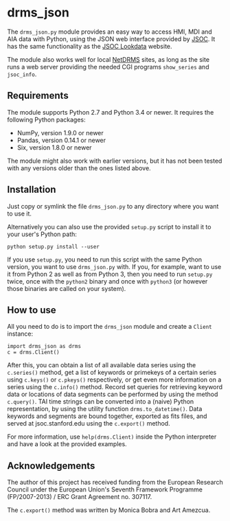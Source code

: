 drms_json
=========

The `drms_json.py` module provides an easy way to access HMI, MDI and AIA data with Python, using the JSON web interface provided by [JSOC](http://jsoc.stanford.edu/). It has the same functionality as the [JSOC Lookdata](http://jsoc.stanford.edu/ajax/lookdata.html) website.

The module also works well for local [NetDRMS](http://jsoc.stanford.edu/netdrms/) sites, as long as the site runs a web server providing the needed CGI programs `show_series` and `jsoc_info`.


Requirements
------------

The module supports Python 2.7 and Python 3.4 or newer. It requires the following Python packages:

- NumPy, version 1.9.0 or newer
- Pandas, version 0.14.1 or newer
- Six, version 1.8.0 or newer

The module might also work with earlier versions, but it has not been tested with any versions older than the ones listed above.


Installation
------------

Just copy or symlink the file `drms_json.py` to any directory where you want to use it.

Alternatively you can also use the provided `setup.py` script to install it to your user's Python path:

    python setup.py install --user

If you use `setup.py`, you need to run this script with the same Python version, you want to use `drms_json.py` with. If you, for example, want to use it from Python 2 as well as from Python 3, then you need to run `setup.py` twice, once with the `python2` binary and once with `python3` (or however those binaries are called on your system).


How to use
----------

All you need to do is to import the `drms_json` module and create a `Client` instance:

    import drms_json as drms
    c = drms.Client()

After this, you can obtain a list of all available data series using the `c.series()` method, get a list of keywords or primekeys of a certain series using `c.keys()` or `c.pkeys()` respectively, or get even more information on a series using the `c.info()` method. Record set queries for retrieving keyword data or locations of data segments can be performed by using the method `c.query()`. TAI time strings can be converted into a (naive) Python representation, by using the utility function `drms.to_datetime()`. Data keywords and segments are bound together, exported as fits files, and served at jsoc.stanford.edu using the `c.export()` method.

For more information, use `help(drms.Client)` inside the Python interpreter and have a look at the provided examples.


Acknowledgements
----------------

The author of this project has received funding from the European Research Council under the European Union's Seventh Framework Programme (FP/2007-2013) / ERC Grant Agreement no. 307117.

The `c.export()` method was written by Monica Bobra and Art Amezcua.
